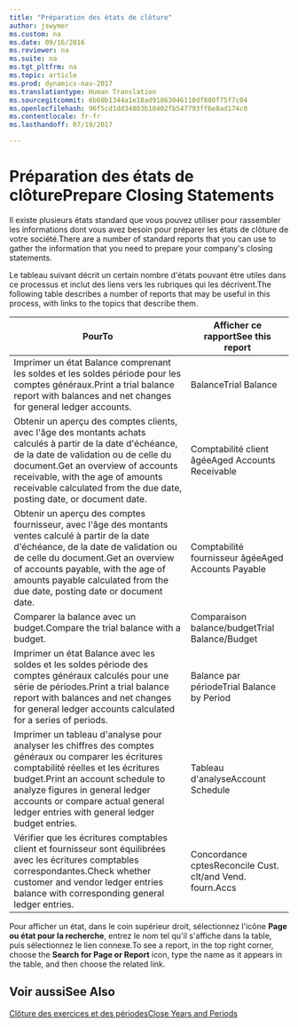 ```yaml
---
title: "Préparation des états de clôture"
author: jswymer
ms.custom: na
ms.date: 09/16/2016
ms.reviewer: na
ms.suite: na
ms.tgt_pltfrm: na
ms.topic: article
ms.prod: dynamics-nav-2017
ms.translationtype: Human Translation
ms.sourcegitcommit: 6b60b1344a1e18ad91863046110df880f75f7c04
ms.openlocfilehash: 96f5cd1dd34803b10402fb547793ff6e8ad174c0
ms.contentlocale: fr-fr
ms.lasthandoff: 07/19/2017

---
```

# <a name="prepare-closing-statements"></a><span data-ttu-id="53125-102">Préparation des états de clôture</span><span class="sxs-lookup"><span data-stu-id="53125-102">Prepare Closing Statements</span></span>
<span data-ttu-id="53125-103">Il existe plusieurs états standard que vous pouvez utiliser pour rassembler les informations dont vous avez besoin pour préparer les états de clôture de votre société.</span><span class="sxs-lookup"><span data-stu-id="53125-103">There are a number of standard reports that you can use to gather the information that you need to prepare your company's closing statements.</span></span>

<span data-ttu-id="53125-104">Le tableau suivant décrit un certain nombre d'états pouvant être utiles dans ce processus et inclut des liens vers les rubriques qui les décrivent.</span><span class="sxs-lookup"><span data-stu-id="53125-104">The following table describes a number of reports that may be useful in this process, with links to the topics that describe them.</span></span>

|<span data-ttu-id="53125-105">Pour</span><span class="sxs-lookup"><span data-stu-id="53125-105">To</span></span>     |<span data-ttu-id="53125-106">Afficher ce rapport</span><span class="sxs-lookup"><span data-stu-id="53125-106">See this report</span></span>                  |
|-------|---------------------------------|
|<span data-ttu-id="53125-107">Imprimer un état Balance comprenant les soldes et les soldes période pour les comptes généraux.</span><span class="sxs-lookup"><span data-stu-id="53125-107">Print a trial balance report with balances and net changes for general ledger accounts.</span></span>|<span data-ttu-id="53125-108">Balance</span><span class="sxs-lookup"><span data-stu-id="53125-108">Trial Balance</span></span>|
|<span data-ttu-id="53125-109">Obtenir un aperçu des comptes clients, avec l'âge des montants achats calculés à partir de la date d'échéance, de la date de validation ou de celle du document.</span><span class="sxs-lookup"><span data-stu-id="53125-109">Get an overview of accounts receivable, with the age of amounts receivable calculated from the due date, posting date, or document date.</span></span>|<span data-ttu-id="53125-110">Comptabilité client âgée</span><span class="sxs-lookup"><span data-stu-id="53125-110">Aged Accounts Receivable</span></span>|
|<span data-ttu-id="53125-111">Obtenir un aperçu des comptes fournisseur, avec l'âge des montants ventes calculé à partir de la date d'échéance, de la date de validation ou de celle du document.</span><span class="sxs-lookup"><span data-stu-id="53125-111">Get an overview of accounts payable, with the age of amounts payable calculated from the due date, posting date or document date.</span></span>|<span data-ttu-id="53125-112">Comptabilité fournisseur âgée</span><span class="sxs-lookup"><span data-stu-id="53125-112">Aged Accounts Payable</span></span>|
|<span data-ttu-id="53125-113">Comparer la balance avec un budget.</span><span class="sxs-lookup"><span data-stu-id="53125-113">Compare the trial balance with a budget.</span></span>|<span data-ttu-id="53125-114">Comparaison balance/budget</span><span class="sxs-lookup"><span data-stu-id="53125-114">Trial Balance/Budget</span></span>|
|<span data-ttu-id="53125-115">Imprimer un état Balance avec les soldes et les soldes période des comptes généraux calculés pour une série de périodes.</span><span class="sxs-lookup"><span data-stu-id="53125-115">Print a trial balance report with balances and net changes for general ledger accounts calculated for a series of periods.</span></span>|<span data-ttu-id="53125-116">Balance par période</span><span class="sxs-lookup"><span data-stu-id="53125-116">Trial Balance by Period</span></span>|
|<span data-ttu-id="53125-117">Imprimer un tableau d'analyse pour analyser les chiffres des comptes généraux ou comparer les écritures comptabilité réelles et les écritures budget.</span><span class="sxs-lookup"><span data-stu-id="53125-117">Print an account schedule to analyze figures in general ledger accounts or compare actual general ledger entries with general ledger budget entries.</span></span>|<span data-ttu-id="53125-118">Tableau d'analyse</span><span class="sxs-lookup"><span data-stu-id="53125-118">Account Schedule</span></span>|
|<span data-ttu-id="53125-119">Vérifier que les écritures comptables client et fournisseur sont équilibrées avec les écritures comptables correspondantes.</span><span class="sxs-lookup"><span data-stu-id="53125-119">Check whether customer and vendor ledger entries balance with corresponding general ledger entries.</span></span>|<span data-ttu-id="53125-120">Concordance cptes</span><span class="sxs-lookup"><span data-stu-id="53125-120">Reconcile Cust.</span></span> <span data-ttu-id="53125-121">clt/</span><span class="sxs-lookup"><span data-stu-id="53125-121">and Vend.</span></span> <span data-ttu-id="53125-122">fourn.</span><span class="sxs-lookup"><span data-stu-id="53125-122">Accs</span></span>|

<span data-ttu-id="53125-123">Pour afficher un état, dans le coin supérieur droit, sélectionnez l'icône **Page ou état pour la recherche**, entrez le nom tel qu'il s'affiche dans la table, puis sélectionnez le lien connexe.</span><span class="sxs-lookup"><span data-stu-id="53125-123">To see a report, in the top right corner, choose the **Search for Page or Report** icon, type the name as it appears in the table, and then choose the related link.</span></span>

## <a name="see-also"></a><span data-ttu-id="53125-124">Voir aussi</span><span class="sxs-lookup"><span data-stu-id="53125-124">See Also</span></span>
[<span data-ttu-id="53125-125">Clôture des exercices et des périodes</span><span class="sxs-lookup"><span data-stu-id="53125-125">Close Years and Periods</span></span>](year-close-years-periods.md)

